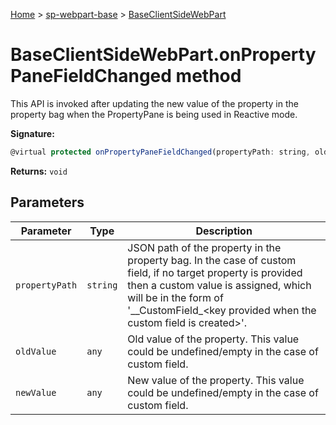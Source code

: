 <!-- docId=sp-webpart-base.baseclientsidewebpart.onpropertypanefieldchanged -->

[Home](./index.md) &gt; [sp-webpart-base](./sp-webpart-base.md) &gt; [BaseClientSideWebPart](./sp-webpart-base.baseclientsidewebpart.md)

# BaseClientSideWebPart.onPropertyPaneFieldChanged method

This API is invoked after updating the new value of the property in the property bag when the PropertyPane is being used in Reactive mode.

**Signature:**
```javascript
@virtual protected onPropertyPaneFieldChanged(propertyPath: string, oldValue: any, newValue: any): void;
```
**Returns:** `void`


## Parameters

|  Parameter | Type | Description |
|  --- | --- | --- |
|  `propertyPath` | `string` | JSON path of the property in the property bag. In the case of custom field, if no target property is provided then a custom value is assigned, which will be in the form of '\_\_CustomField\_&lt;key provided when the custom field is created&gt;'. |
|  `oldValue` | `any` | Old value of the property. This value could be undefined/empty in the case of custom field. |
|  `newValue` | `any` | New value of the property. This value could be undefined/empty in the case of custom field. |

